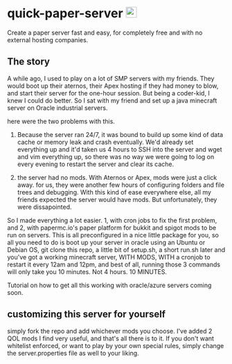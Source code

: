 # quick-paper-server <img src="https://emoji.discord.st/emojis/768b108d-274f-4f44-a634-8477b16efce7.gif" width="25">
 Create a paper server fast and easy, for completely free and with no external hosting companies.
 
 
 ## The story
 
 A while ago, I used to play on a lot of SMP servers with my friends. They would boot up their aternos, their Apex hosting if they had money to blow, and start their server for the one-hour session. But being a coder-kid, I knew I could do better. So I sat with my friend and set up a java minecraft server on Oracle industrial servers. 
 
 here were the two problems with this.
 1. Because the server ran 24/7, it was bound to build up some kind of data cache or memory leak and crash eventually. We'd already set everything up and it'd taken us 4 hours to SSH into the server and wget and vim everything up, so there was no way we were going to log on every evening to restart the server and clear its cache.
 
 2. the server had no mods. With Aternos or Apex, mods were just a click away. for us, they were another few hours of configuring folders and file trees and debugging. With this kind of ease everywhere else, all my friends expected the server would have mods. But unfortunately, they were dissapointed.
 
 So I made everything a lot easier. 1, with cron jobs to fix the first problem, and 2, with papermc.io's paper platform for bukkit and spigot mods to be run on servers. This is all preconfigured in a nice little package for you, so all you need to do is boot up your server in oracle using an Ubuntu or Debian OS, git clone this repo, a little bit of setup.sh, a short run.sh later and you've got a working minecraft server, WITH MODS, WITH a cronjob to restart it every 12am and 12pm, and best of all, running those 3 commands will only take you 10 minutes. Not 4 hours. 10 MINUTES.
 
 Tutorial on how to get all this working with oracle/azure servers coming soon.
 
 
 ## customizing this server for yourself

simply fork the repo and add whichever mods you choose. I've added 2 QOL mods I find very useful, and that's all there is to it. If you don't want whitelist enforced, or want to play by your own special rules, simply change the server.properties file as well to your liking.
